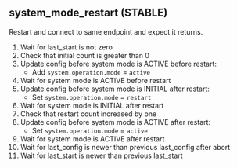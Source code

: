 
## system_mode_restart (STABLE)

Restart and connect to same endpoint and expect it returns.

1. Wait for last_start is not zero
1. Check that initial count is greater than 0
1. Update config before system mode is ACTIVE before restart:
    * Add `system.operation.mode` = `active`
1. Wait for system mode is ACTIVE before restart
1. Update config before system mode is INITIAL after restart:
    * Set `system.operation.mode` = `restart`
1. Wait for system mode is INITIAL after restart
1. Check that restart count increased by one
1. Update config before system mode is ACTIVE after restart:
    * Set `system.operation.mode` = `active`
1. Wait for system mode is ACTIVE after restart
1. Wait for last_config is newer than previous last_config after abort
1. Wait for last_start is newer than previous last_start
